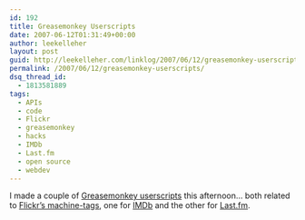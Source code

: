 ```yaml
---
id: 192
title: Greasemonkey Userscripts
date: 2007-06-12T01:31:49+00:00
author: leekelleher
layout: post
guid: http://leekelleher.com/linklog/2007/06/12/greasemonkey-userscripts/
permalink: /2007/06/12/greasemonkey-userscripts/
dsq_thread_id:
  - 1813581889
tags:
  - APIs
  - code
  - Flickr
  - greasemonkey
  - hacks
  - IMDb
  - Last.fm
  - open source
  - webdev
---
```

I made a couple of [Greasemonkey userscripts](http://userscripts.org/users/28910;scripts) this afternoon&#8230; both related to [Flickr&#8217;s machine-tags](http://www.flickr.com/groups/api/discuss/72157594497877875/), one for [IMDb](http://userscripts.org/scripts/show/9793) and the other for [Last.fm](http://userscripts.org/scripts/show/9802).